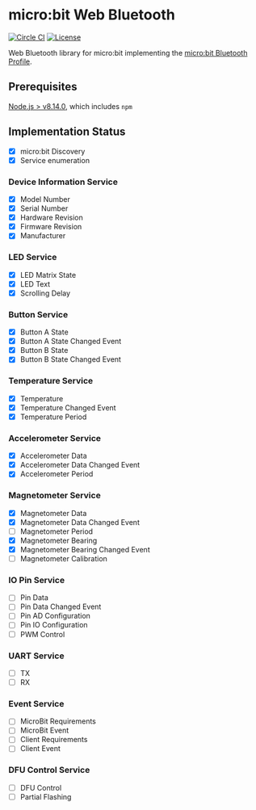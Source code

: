 # micro:bit Web Bluetooth

[![Circle CI](https://circleci.com/gh/thegecko/microbit-web-bluetooth.svg?style=shield&circle-token=a6f81fc05746394a595d8fe2b7c02eaf3120794b)](https://circleci.com/gh/thegecko/microbit-web-bluetooth/)
[![License](https://img.shields.io/badge/License-MIT-blue.svg)](https://spdx.org/licenses/MIT.html)

Web Bluetooth library for micro:bit implementing the [micro:bit Bluetooth Profile](https://lancaster-university.github.io/microbit-docs/resources/bluetooth/bluetooth_profile.html).

## Prerequisites

[Node.js > v8.14.0](https://nodejs.org), which includes `npm`

## Implementation Status

- [x] micro:bit Discovery
- [x] Service enumeration

### Device Information Service
- [x] Model Number
- [x] Serial Number
- [x] Hardware Revision
- [x] Firmware Revision
- [x] Manufacturer

### LED Service
- [x] LED Matrix State
- [x] LED Text
- [x] Scrolling Delay

### Button Service
- [x] Button A State
- [x] Button A State Changed Event
- [x] Button B State
- [x] Button B State Changed Event

### Temperature Service
- [x] Temperature
- [x] Temperature Changed Event
- [x] Temperature Period

### Accelerometer Service
- [x] Accelerometer Data
- [x] Accelerometer Data Changed Event
- [x] Accelerometer Period

### Magnetometer Service
- [x] Magnetometer Data
- [x] Magnetometer Data Changed Event
- [ ] Magnetometer Period
- [x] Magnetometer Bearing
- [x] Magnetometer Bearing Changed Event
- [ ] Magnetometer Calibration

### IO Pin Service
- [ ] Pin Data
- [ ] Pin Data Changed Event
- [ ] Pin AD Configuration
- [ ] Pin IO Configuration
- [ ] PWM Control

### UART Service
- [ ] TX
- [ ] RX

### Event Service
- [ ] MicroBit Requirements
- [ ] MicroBit Event
- [ ] Client Requirements
- [ ] Client Event

### DFU Control Service
- [ ] DFU Control
- [ ] Partial Flashing
